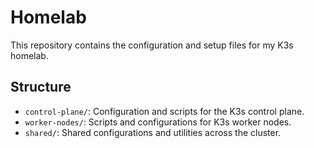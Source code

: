 # Homelab

This repository contains the configuration and setup files for my K3s homelab.

## Structure
- `control-plane/`: Configuration and scripts for the K3s control plane.
- `worker-nodes/`: Scripts and configurations for K3s worker nodes.
- `shared/`: Shared configurations and utilities across the cluster.

